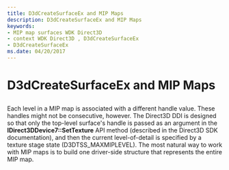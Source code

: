 ```yaml
---
title: D3dCreateSurfaceEx and MIP Maps
description: D3dCreateSurfaceEx and MIP Maps
keywords:
- MIP map surfaces WDK Direct3D
- context WDK Direct3D , D3dCreateSurfaceEx
- D3dCreateSurfaceEx
ms.date: 04/20/2017
---
```


# D3dCreateSurfaceEx and MIP Maps


## <span id="ddk_d3dcreatesurfaceex_and_mip_maps_gg"></span><span id="DDK_D3DCREATESURFACEEX_AND_MIP_MAPS_GG"></span>


Each level in a MIP map is associated with a different handle value. These handles might not be consecutive, however. The Direct3D DDI is designed so that only the top-level surface's handle is passed as an argument in the **IDirect3DDevice7::SetTexture** API method (described in the Direct3D SDK documentation), and then the current level-of-detail is specified by a texture stage state (D3DTSS\_MAXMIPLEVEL). The most natural way to work with MIP maps is to build one driver-side structure that represents the entire MIP map.

 

 





